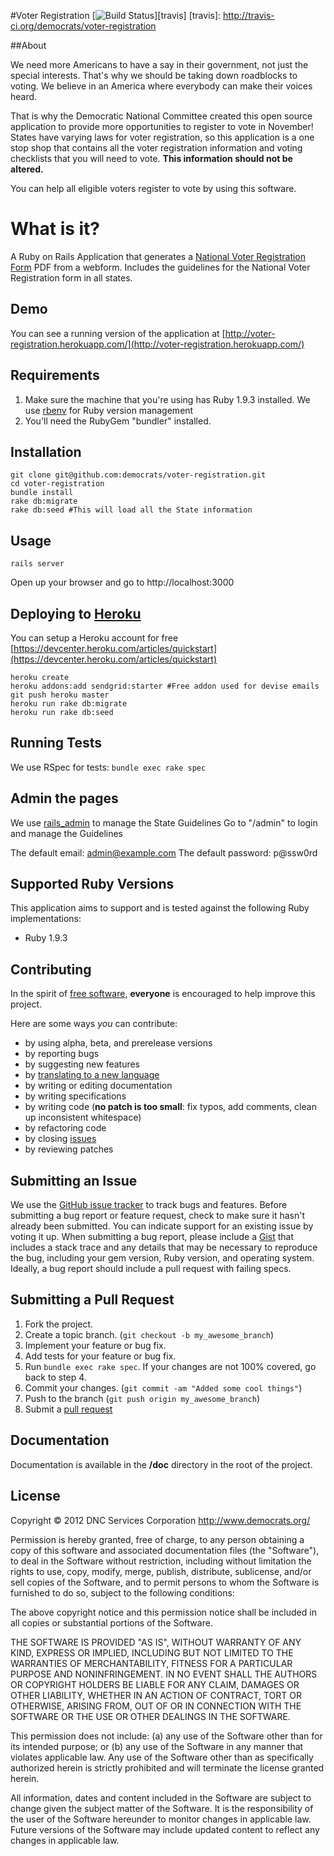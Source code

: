 #Voter Registration [![Build Status](https://secure.travis-ci.org/democrats/voter-registration.png?branch=master)][travis]
[travis]: http://travis-ci.org/democrats/voter-registration

##About

We need more Americans to have a say in their government, not just the special interests. That's why we should be taking down roadblocks to voting.  We believe in an America where everybody can make their voices heard.

That is why the Democratic National Committee created this open source application to provide more opportunities to register to vote in November!  States have varying laws for voter registration, so this application is a one stop shop that contains all the voter registration information and voting checklists that you will need to vote. **This information should not be altered.**

You can help all eligible voters register to vote by using this software.

# What is it?

A Ruby on Rails Application that generates a [National Voter Registration Form](http://www.eac.gov/voter_resources/register_to_vote.aspx) PDF from a webform.
Includes the guidelines for the National Voter Registration form in all states.

## Demo
You can see a running version of the application at [http://voter-registration.herokuapp.com/](http://voter-registration.herokuapp.com/)

## Requirements
1.  Make sure the machine that you're using has Ruby 1.9.3 installed.
    We use [rbenv](https://github.com/sstephenson/rbenv/) for Ruby version management
2.  You'll need the RubyGem "bundler" installed.

## Installation

    git clone git@github.com:democrats/voter-registration.git
    cd voter-registration
    bundle install
    rake db:migrate
    rake db:seed #This will load all the State information

## Usage
    rails server

Open up your browser and go to http://localhost:3000

## Deploying to [Heroku](http://www.heroku.com)
You can setup a Heroku account for free [https://devcenter.heroku.com/articles/quickstart](https://devcenter.heroku.com/articles/quickstart)

    heroku create
    heroku addons:add sendgrid:starter #Free addon used for devise emails
    git push heroku master
    heroku run rake db:migrate
    heroku run rake db:seed

## Running Tests

We use RSpec for tests: `bundle exec rake spec`

## Admin the pages
We use [rails_admin](https://www.github.com/sferik/rails_admin) to manage the State Guidelines
Go to "/admin" to login and manage the Guidelines

The default email: admin@example.com
The default password: p@ssw0rd

## Supported Ruby Versions
This application aims to support and is tested against the following Ruby
implementations:

* Ruby 1.9.3

## Contributing
In the spirit of [free software][free-sw], **everyone** is encouraged to help
improve this project.

[free-sw]: http://www.fsf.org/licensing/essays/free-sw.html

Here are some ways *you* can contribute:

* by using alpha, beta, and prerelease versions
* by reporting bugs
* by suggesting new features
* by [translating to a new language][locales]
* by writing or editing documentation
* by writing specifications
* by writing code (**no patch is too small**: fix typos, add comments, clean up
  inconsistent whitespace)
* by refactoring code
* by closing [issues][]
* by reviewing patches

[locales]: https://github.com/democrats/voter-registration/tree/master/config/locales
[issues]: https://github.com/democrats/voter-registration/issues

## Submitting an Issue
We use the [GitHub issue tracker][issues] to track bugs and features. Before
submitting a bug report or feature request, check to make sure it hasn't
already been submitted. You can indicate support for an existing issue by
voting it up. When submitting a bug report, please include a [Gist][] that
includes a stack trace and any details that may be necessary to reproduce the
bug, including your gem version, Ruby version, and operating system. Ideally, a
bug report should include a pull request with failing specs.

[gist]: https://gist.github.com/

## Submitting a Pull Request
1. Fork the project.
2. Create a topic branch. (`git checkout -b my_awesome_branch`)
3. Implement your feature or bug fix.
4. Add tests for your feature or bug fix.
5. Run `bundle exec rake spec`. If your changes are not 100% covered, go back
   to step 4.
6. Commit your changes. (`git commit -am "Added some cool things"`)
7. Push to the branch (`git push origin my_awesome_branch`)
8. Submit a [pull request](https://help.github.com/articles/using-pull-requests/)

## Documentation

Documentation is available in the **/doc** directory in the root of the project.

## License

Copyright © 2012 DNC Services Corporation
http://www.democrats.org/

Permission is hereby granted, free of charge, to any person obtaining a copy of this software and associated documentation files (the "Software"), to deal in the Software without restriction, including without limitation the rights to use, copy, modify, merge, publish, distribute, sublicense, and/or sell copies of the Software, and to permit persons to whom the Software is furnished to do so, subject to the following conditions:

The above copyright notice and this permission notice shall be included in all copies or substantial portions of the Software.

THE SOFTWARE IS PROVIDED "AS IS", WITHOUT WARRANTY OF ANY KIND, EXPRESS OR IMPLIED, INCLUDING BUT NOT LIMITED TO THE WARRANTIES OF MERCHANTABILITY, FITNESS FOR A PARTICULAR PURPOSE AND NONINFRINGEMENT. IN NO EVENT SHALL THE AUTHORS OR COPYRIGHT HOLDERS BE LIABLE FOR ANY CLAIM, DAMAGES OR OTHER LIABILITY, WHETHER IN AN ACTION OF CONTRACT, TORT OR OTHERWISE, ARISING FROM, OUT OF OR IN CONNECTION WITH THE SOFTWARE OR THE USE OR OTHER DEALINGS IN THE SOFTWARE.

This permission does not include: (a) any use of the Software other than for its intended purpose; or (b) any use of the Software in any manner that violates applicable law.  Any use of the Software other than as specifically authorized herein is strictly prohibited and will terminate the license granted herein.

All information, dates and content included in the Software are subject to change given the subject matter of the Software.  It is the responsibility of the user of the Software hereunder to monitor changes in applicable law.  Future versions of the Software may include updated content to reflect any changes in applicable law.

